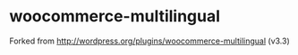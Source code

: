 woocommerce-multilingual
========================

Forked from http://wordpress.org/plugins/woocommerce-multilingual (v3.3)
